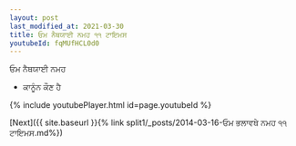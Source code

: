 ```yaml
---
layout: post
last_modified_at: 2021-03-30
title: ਓਮ ਨੈਥਯਾਈ ਨਮਹ ੧੧ ਟਾਇਮਸ
youtubeId: fqMUfHCL0d0
---
```

 
 
 ਓਮ ਨੈਥਯਾਈ ਨਮਹ  
 
 -  ਕਾਨੂੰਨ ਕੌਣ ਹੈ 
 
  
 
  
 
 
 
 
 
 


{% include youtubePlayer.html id=page.youtubeId %}
 
[Next]({{ site.baseurl }}{% link  split1/_posts/2014-03-16-ਓਮ ਭਲਾਵਥੇ ਨਮਹ ੧੧ ਟਾਇਮਸ.md%})
 

